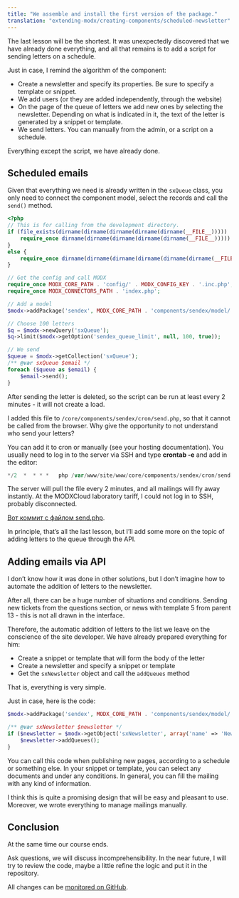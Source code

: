 ```yaml
---
title: "We assemble and install the first version of the package."
translation: "extending-modx/creating-components/scheduled-newsletter"
---
```


The last lesson will be the shortest. It was unexpectedly discovered that we have already done everything, and all that remains is to add a script for sending letters on a schedule.

Just in case, I remind the algorithm of the component:

* Create a newsletter and specify its properties. Be sure to specify a template or snippet.
* We add users (or they are added independently, through the website)
* On the page of the queue of letters we add new ones by selecting the newsletter. Depending on what is indicated in it, the text of the letter is generated by a snippet or template.
* We send letters. You can manually from the admin, or a script on a schedule.

Everything except the script, we have already done.

## Scheduled emails

Given that everything we need is already written in the `sxQueue` class, you only need to connect the component model, select the records and call the `send()` method.

``` php
<?php
// This is for calling from the development directory.
if (file_exists(dirname(dirname(dirname(dirname(dirname(__FILE__))))) . '/config.core.php')) {
    require_once dirname(dirname(dirname(dirname(dirname(__FILE__))))) . '/config.core.php';
}
else {
    require_once dirname(dirname(dirname(dirname(dirname(dirname(__FILE__)))))) . '/config.core.php';
}

// Get the config and call MODX
require_once MODX_CORE_PATH . 'config/' . MODX_CONFIG_KEY . '.inc.php';
require_once MODX_CONNECTORS_PATH . 'index.php';

// Add a model
$modx->addPackage('sendex', MODX_CORE_PATH . 'components/sendex/model/');

// Choose 100 letters
$q = $modx->newQuery('sxQueue');
$q->limit($modx->getOption('sendex_queue_limit', null, 100, true));

// We send
$queue = $modx->getCollection('sxQueue');
/** @var sxQueue $email */
foreach ($queue as $email) {
    $email->send();
}
```

After sending the letter is deleted, so the script can be run at least every 2 minutes - it will not create a load.

I added this file to `/core/components/sendex/cron/send.php`, so that it cannot be called from the browser. Why give the opportunity to not understand who send your letters?

You can add it to cron or manually (see your hosting documentation). You usually need to log in to the server via SSH and type **crontab -e** and add in the editor:

``` php
*/2  *  * * *   php /var/www/site/www/core/components/sendex/cron/send.php
```

The server will pull the file every 2 minutes, and all mailings will fly away instantly. At the MODXCloud laboratory tariff, I could not log in to SSH, probably disconnected.

[Вот коммит с файлом send.php](https://github.com/bezumkin/Sendex/commit/52b15960eeddb2968bc1585f9e6f630c8b59438f).

In principle, that’s all the last lesson, but I’ll add some more on the topic of adding letters to the queue through the API.

## Adding emails via API

I don’t know how it was done in other solutions, but I don’t imagine how to automate the addition of letters to the newsletter.

After all, there can be a huge number of situations and conditions. Sending new tickets from the questions section, or news with template 5 from parent 13 - this is not all drawn in the interface.

Therefore, the automatic addition of letters to the list we leave on the conscience of the site developer. We have already prepared everything for him:

* Create a snippet or template that will form the body of the letter
* Create a newsletter and specify a snippet or template
* Get the `sxNewsletter` object and call the `addQueues` method

That is, everything is very simple.

Just in case, here is the code:

``` php
$modx->addPackage('sendex', MODX_CORE_PATH . 'components/sendex/model/');

/** @var sxNewsletter $newsletter */
if ($newsletter = $modx->getObject('sxNewsletter', array('name' => 'Newsletter'))) {
    $newsletter->addQueues();
}
```

You can call this code when publishing new pages, according to a schedule or something else. In your snippet or template, you can select any documents and under any conditions. In general, you can fill the mailing with any kind of information.

I think this is quite a promising design that will be easy and pleasant to use. Moreover, we wrote everything to manage mailings manually.

## Conclusion

At the same time our course ends.

Ask questions, we will discuss incomprehensibility. In the near future, I will try to review the code, maybe a little refine the logic and put it in the repository.

All changes can be [monitored on GitHub](https://github.com/bezumkin/Sendex/commits/master).
